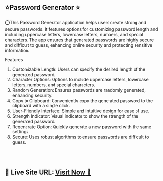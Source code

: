 ## ⭐Password Generator ⭐


⭕This Password Generator application helps users create strong and secure passwords. It features options for customizing password length and including uppercase letters, lowercase letters, numbers, and special characters. The app ensures that generated passwords are highly secure and difficult to guess, enhancing online security and protecting sensitive information.

Features
1. Customizable Length: Users can specify the desired length of the generated password.
2. Character Options: Options to include uppercase letters, lowercase letters, numbers, and special characters.
3. Random Generation: Ensures passwords are randomly generated, enhancing security.
4. Copy to Clipboard: Conveniently copy the generated password to the clipboard with a single click.
5. User-Friendly Interface: Simple and intuitive design for ease of use.
6. Strength Indicator: Visual indicator to show the strength of the generated password.
7. Regenerate Option: Quickly generate a new password with the same settings.
8. Secure: Uses robust algorithms to ensure passwords are difficult to guess.
<br>
<br>

## 📌 **Live Site URL:** <a href="https://ayushojhabxr.github.io/Password_generator/">**Visit Now** 🚀</a>

<br>
